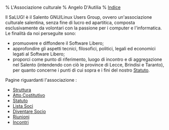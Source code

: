 % L'Associazione culturale
% Angelo D'Autilia
% [Indice](00-Indice.html)

Il SaLUG! è il Salento GNU/Linux Users Group, ovvero un'associazione culturale salentina, senza fine di lucro ed apartitica, composta esclusivamente da volontari con la passione per i computer e l'informatica.
Le finalità da noi perseguite sono:

* promuovere e diffondere il Software Libero;
* approfondire gli aspetti tecnici, filosofici, politici, legali ed economici legati al Software Libero;
* proporci come punto di riferimento, luogo di incontro e di aggregazione nel Salento (intendendo con ciò le province di Lecce, Brindisi e Taranto), per quanto concerne i punti di cui sopra e i fini del nostro [Statuto](Statuto.html).

Pagine riguardanti l'associazione :

* [Struttura](Struttura.html)
* [Atto Costitutivo](Atto_costitutivo.html)
* [Statuto](Statuto.html)
* [Lista Soci](Lista_soci.html)
* [Diventare Socio](Diventare_socio.html)
* [Riunioni](Riunioni.html)
* [Incontri](Incontri.html)
